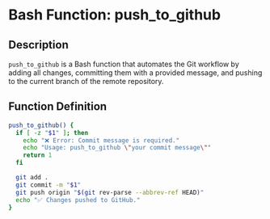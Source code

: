 # Bash Function: push_to_github

## Description

`push_to_github` is a Bash function that automates the Git workflow by adding all changes, committing them with a provided message, and pushing to the current branch of the remote repository.

## Function Definition

```bash
push_to_github() {
  if [ -z "$1" ]; then
    echo "❌ Error: Commit message is required."
    echo "Usage: push_to_github \"your commit message\""
    return 1
  fi

  git add .
  git commit -m "$1"
  git push origin "$(git rev-parse --abbrev-ref HEAD)"
  echo "✅ Changes pushed to GitHub."
}
